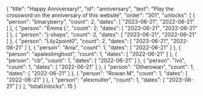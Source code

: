 {
  "title": "Happy Anniversary!",
  "id": "anniversary",
  "text": "Play the crossword on the anniversary of this website",
  "order": "301",
  "unlocks": [
    {
      "person": "binaryberry",
      "count": 2,
      "dates": [
        "2023-06-21",
        "2022-06-21"
      ]
    },
    {
      "person": "Emma L",
      "count": 2,
      "dates": [
        "2023-06-21",
        "2022-06-21"
      ]
    },
    {
      "person": "j-sheps",
      "count": 2,
      "dates": [
        "2023-06-21",
        "2022-06-21"
      ]
    },
    {
      "person": "Lily2point0",
      "count": 2,
      "dates": [
        "2023-06-21",
        "2022-06-21"
      ]
    },
    {
      "person": "Ania",
      "count": 1,
      "dates": [
        "2022-06-21"
      ]
    },
    {
      "person": "apaleslimghost",
      "count": 1,
      "dates": [
        "2022-06-21"
      ]
    },
    {
      "person": "cb",
      "count": 1,
      "dates": [
        "2022-06-21"
      ]
    },
    {
      "person": "ivo",
      "count": 1,
      "dates": [
        "2022-06-21"
      ]
    },
    {
      "person": "Otherowan",
      "count": 1,
      "dates": [
        "2022-06-21"
      ]
    },
    {
      "person": "Rowan M",
      "count": 1,
      "dates": [
        "2022-06-21"
      ]
    },
    {
      "person": "alexmuller",
      "count": 1,
      "dates": [
        "2023-06-21"
      ]
    }
  ],
  "totalUnlocks": 15
}